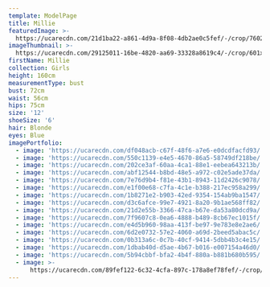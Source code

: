 ```yaml
---
template: ModelPage
title: Millie
featuredImage: >-
  https://ucarecdn.com/21d1ba22-a861-4d9a-8f08-4db2ae0c5fef/-/crop/7602x4200/0,434/-/preview/
imageThumbnail: >-
  https://ucarecdn.com/29125011-16be-4820-aa69-33328a8619c4/-/crop/601x844/941,558/-/preview/
firstName: Millie
collection: Girls
height: 160cm
measurementType: bust
bust: 72cm
waist: 56cm
hips: 75cm
size: '12'
shoeSize: '6'
hair: Blonde
eyes: Blue
imagePortfolio:
  - image: 'https://ucarecdn.com/df048acb-c67f-48f6-a7e6-e0dcdfacfd93/'
  - image: 'https://ucarecdn.com/550c1139-e4e5-4670-86a5-58749df218be/'
  - image: 'https://ucarecdn.com/202ce3af-60aa-4ca1-88e1-eebea643213b/'
  - image: 'https://ucarecdn.com/abf12544-b8bd-48e5-a972-c02e5ade37da/'
  - image: 'https://ucarecdn.com/7e76d9b4-f81e-43b1-8943-11d2426c9078/'
  - image: 'https://ucarecdn.com/e1f00e68-c7fa-4c1e-b388-217ec958a299/'
  - image: 'https://ucarecdn.com/1b8271e2-b903-42ed-9354-154ab9ba1547/'
  - image: 'https://ucarecdn.com/d3c6afce-99e7-4921-8a20-9b1ae568ff82/'
  - image: 'https://ucarecdn.com/21d2e55b-3366-47ca-b67e-da53a80dcd9a/'
  - image: 'https://ucarecdn.com/7f9607c8-0ea6-4888-b489-8cb67ec1015f/'
  - image: 'https://ucarecdn.com/e4d5b960-98aa-413f-be97-9e783e8e2ae6/'
  - image: 'https://ucarecdn.com/6d2e0732-57e2-4060-a69d-2beed5abac5c/'
  - image: 'https://ucarecdn.com/0b313a6c-0c7b-40cf-9414-5dbb4b3c4e15/'
  - image: 'https://ucarecdn.com/1dbab40d-d5ae-4b67-b016-e007154a46d0/'
  - image: 'https://ucarecdn.com/5b94cbbf-bfa2-4b4f-880a-b881b680b595/'
  - image: >-
      https://ucarecdn.com/89fef122-6c32-4cfa-897c-178a8ef78fef/-/crop/1588x1859/44,590/-/preview/
---
```


